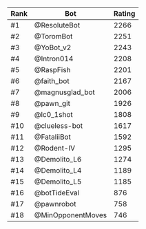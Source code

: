 Rank|Bot|Rating
---|---|---
#1|@ResoluteBot|2266
#2|@ToromBot|2251
#3|@YoBot_v2|2243
#4|@Intron014|2208
#5|@RaspFish|2201
#6|@faith_bot|2167
#7|@magnusglad_bot|2006
#8|@pawn_git|1926
#9|@lc0_1shot|1808
#10|@clueless-bot|1617
#11|@FataliiBot|1592
#12|@Rodent-IV|1295
#13|@Demolito_L6|1274
#14|@Demolito_L4|1189
#15|@Demolito_L5|1185
#16|@botTideEval|876
#17|@pawnrobot|758
#18|@MinOpponentMoves|746
